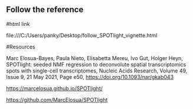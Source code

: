 ## Follow the reference

#html link

file:///C:/Users/panky/Desktop/follow_SPOTlight_vignette.html

#Resources

Marc Elosua-Bayes, Paula Nieto, Elisabetta Mereu, Ivo Gut, Holger Heyn, SPOTlight: seeded NMF regression to deconvolute spatial transcriptomics spots with single-cell transcriptomes, Nucleic Acids Research, Volume 49, Issue 9, 21 May 2021, Page e50, https://doi.org/10.1093/nar/gkab043

https://marcelosua.github.io/SPOTlight/

https://github.com/MarcElosua/SPOTlight
